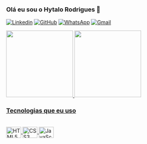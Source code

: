 ### Olá eu sou o Hytalo Rodrigues 👋

[![Linkedin](https://img.shields.io/badge/LinkedIn-0077B5?style=for-the-badge&logo=linkedin&logoColor=white)](https://www.linkedin.com/in/hytalo-rodrigues-501865230/)
[![GitHub](https://img.shields.io/badge/GitHub-100000?style=for-the-badge&logo=github&logoColor=white)](https://github.com/Hytalo-Rodrigues-Moreira-de-Sousa)
[![WhatsApp](https://img.shields.io/badge/WhatsApp-25D366?style=for-the-badge&logo=whatsapp&logoColor=white)]()
[![Gmail](https://img.shields.io/badge/Gmail-D14836?style=for-the-badge&logo=gmail&logoColor=white)]()

 <a href="https://github.com/Hytalo-Rodrigues-Moreira-de-Sousa">
  <img height="180em" src="https://github-readme-stats.vercel.app/api?username=Hytalo-Rodrigues-Moreira-de-Sousa&show_icons=true&theme=transparent&include_all_commits=true&count_private=true"/>
  <img height="180em" src="https://github-readme-stats.vercel.app/api/top-langs/?username=Hytalo-Rodrigues-Moreira-de-Sousa&layout=compact&langs_count=7&theme=transparent"/>
  
 ### Tecnologias que eu uso 
 
 <div style = "display: inline_block"><br/>
   <img height="30" width="40" align = "center" alt = "HTML5" src = "https://cdn.jsdelivr.net/gh/devicons/devicon/icons/html5/html5-original.svg"/>
   <img height="30" width="40" align = "center" alt = "CSS3" src = "https://cdn.jsdelivr.net/gh/devicons/devicon/icons/css3/css3-original.svg"/>
   <img height="30" width="40" align = "center" alt = "JavaScript" src = "https://cdn.jsdelivr.net/gh/devicons/devicon/icons/javascript/javascript-original.svg"/>
 </div>
